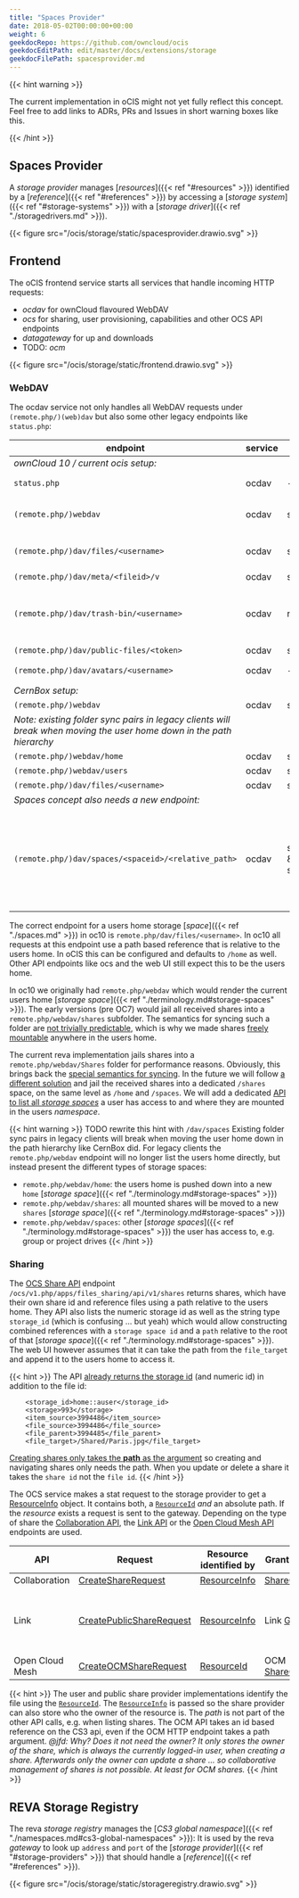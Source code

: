 ```yaml
---
title: "Spaces Provider"
date: 2018-05-02T00:00:00+00:00
weight: 6
geekdocRepo: https://github.com/owncloud/ocis
geekdocEditPath: edit/master/docs/extensions/storage
geekdocFilePath: spacesprovider.md
---
```


{{< hint warning >}}

The current implementation in oCIS might not yet fully reflect this concept. Feel free to add links to ADRs, PRs and Issues in short warning boxes like this.

{{< /hint >}}

## Spaces Provider
A *storage provider* manages [*resources*]({{< ref "#resources" >}}) identified by a [*reference*]({{< ref "#references" >}})
by accessing a [*storage system*]({{< ref "#storage-systems" >}}) with a [*storage driver*]({{< ref "./storagedrivers.md" >}}).

{{< figure src="/ocis/storage/static/spacesprovider.drawio.svg" >}}


## Frontend

The oCIS frontend service starts all services that handle incoming HTTP requests:
- *ocdav* for ownCloud flavoured WebDAV
- *ocs* for sharing, user provisioning, capabilities and other OCS API endpoints
- *datagateway* for up and downloads
- TODO: *ocm*

{{< figure src="/ocis/storage/static/frontend.drawio.svg" >}}

### WebDAV

The ocdav service not only handles all WebDAV requests under `(remote.php/)(web)dav` but also some other legacy endpoints like `status.php`:

| endpoint | service | CS3 api | CS3 namespace | description | TODO |
|----------|---------|-------------|------|------|------|
| *ownCloud 10 / current ocis setup:* |||||
| `status.php` | ocdav | - |  - | currently static | should return compiled version and dynamic values |
| `(remote.php/)webdav` | ocdav | storageprovider | `/home` | the old webdav endpoint |  |
| `(remote.php/)dav/files/<username>` | ocdav | storageprovider | `/home` | the new webdav endpoint |  |
| `(remote.php/)dav/meta/<fileid>/v` | ocdav | storageprovider | id based | versions |  |
| `(remote.php/)dav/trash-bin/<username>` | ocdav | recycle | - | trash | should aggregate the trash of [*storage spaces*]({{< ref "./terminology.md#storage-spaces" >}}) the user has access to |
| `(remote.php/)dav/public-files/<token>` | ocdav | storageprovider | `/public/<token>` | public links |  |
| `(remote.php/)dav/avatars/<username>` | ocdav | - | - | avatars, hardcoded | look up from user provider and cache |
| *CernBox setup:* |||||
| `(remote.php/)webdav` | ocdav | storageprovider | `/` | |  |
| *Note: existing folder sync pairs in legacy clients will break when moving the user home down in the path hierarchy* |||||
| `(remote.php/)webdav/home` | ocdav | storageprovider | `/home` |  |  |
| `(remote.php/)webdav/users` | ocdav | storageprovider | `/users` |  |  |
| `(remote.php/)dav/files/<username>` | ocdav | storageprovider | `/users/<user_layout>` |  |  |
| *Spaces concept also needs a new endpoint:* |||||
| `(remote.php/)dav/spaces/<spaceid>/<relative_path>` | ocdav | storageregistry & storageprovider | bypass path based namespace and directly talk to the responsible storage provider using a relative path | [spaces concept](https://github.com/owncloud/ocis/pull/1827) needs to point to storage [*spaces*]({{< ref "./spaces.md" >}}) | allow accessing spaces, listing is done by the graph api |


The correct endpoint for a users home storage [*space*]({{< ref "./spaces.md" >}}) in oc10 is `remote.php/dav/files/<username>`. In oc10 all requests at this endpoint use a path based reference that is relative to the users home. In oCIS this can be configured and defaults to `/home` as well. Other API endpoints like ocs and the web UI still expect this to be the users home.

In oc10 we originally had `remote.php/webdav` which would render the current users home [*storage space*]({{< ref "./terminology.md#storage-spaces" >}}). The early versions (pre OC7) would jail all received shares into a `remote.php/webdav/shares` subfolder. The semantics for syncing such a folder are [not trivially predictable](https://github.com/owncloud/core/issues/5349), which is why we made shares [freely mountable](https://github.com/owncloud/core/pull/8026) anywhere in the users home.

The current reva implementation jails shares into a `remote.php/webdav/Shares` folder for performance reasons. Obviously, this brings back the [special semantics for syncing](https://github.com/owncloud/product/issues/7). In the future we will follow [a different solution](https://github.com/owncloud/product/issues/302) and jail the received shares into a dedicated `/shares` space, on the same level as `/home` and `/spaces`. We will add a dedicated [API to list all *storage spaces*](https://github.com/owncloud/ocis/pull/1827) a user has access to and where they are mounted in the users *namespace*.

{{< hint warning >}}
TODO rewrite this hint with `/dav/spaces`
Existing folder sync pairs in legacy clients will break when moving the user home down in the path hierarchy like CernBox did.
For legacy clients the `remote.php/webdav` endpoint will no longer list the users home directly, but instead present the different types of storage spaces:
- `remote.php/webdav/home`: the users home is pushed down into a new `home` [*storage space*]({{< ref "./terminology.md#storage-spaces" >}})
- `remote.php/webdav/shares`: all mounted shares will be moved to a new `shares` [*storage space*]({{< ref "./terminology.md#storage-spaces" >}})
- `remote.php/webdav/spaces`: other [*storage spaces*]({{< ref "./terminology.md#storage-spaces" >}}) the user has access to, e.g. group or project drives
{{< /hint >}}


### Sharing

The [OCS Share API](https://doc.owncloud.com/server/developer_manual/core/apis/ocs-share-api.html) endpoint `/ocs/v1.php/apps/files_sharing/api/v1/shares` returns shares, which have their own share id and reference files using a path relative to the users home. They API also lists the numeric storage id as well as the string type `storage_id` (which is confusing ... but yeah) which would allow constructing combined references with a `storage space id` and a `path` relative to the root of that [*storage space*]({{< ref "./terminology.md#storage-spaces" >}}). The web UI however assumes that it can take the path from the `file_target` and append it to the users home to access it.

{{< hint >}}
The API [already returns the storage id](https://doc.owncloud.com/server/developer_manual/core/apis/ocs-share-api.html#example-request-response-payloads-4) (and numeric id) in addition to the file id:
```
    <storage_id>home::auser</storage_id>
    <storage>993</storage>
    <item_source>3994486</item_source>
    <file_source>3994486</file_source>
    <file_parent>3994485</file_parent>
    <file_target>/Shared/Paris.jpg</file_target>
```
[Creating shares only takes the **path** as the argument](https://doc.owncloud.com/server/developer_manual/core/apis/ocs-share-api.html#function-arguments) so creating and navigating shares only needs the path. When you update or delete a share it takes the `share id` not the `file id`.
{{< /hint >}}

The OCS service makes a stat request to the storage provider to get a [ResourceInfo](https://cs3org.github.io/cs3apis/#cs3.storage.provider.v1beta1.ResourceInfo) object. It contains both, a [`ResourceId`](https://cs3org.github.io/cs3apis/#cs3.storage.provider.v1beta1.ResourceId) *and* an absolute path. If the *resource* exists a request is sent to the gateway. Depending on the type of share the [Collaboration API](https://cs3org.github.io/cs3apis/#cs3.sharing.collaboration.v1beta1.CollaborationAPI), the [Link API](https://cs3org.github.io/cs3apis/#cs3.sharing.link.v1beta1.LinkAPI) or the [Open Cloud Mesh API](https://cs3org.github.io/cs3apis/#cs3.sharing.ocm.v1beta1.OcmAPI) endpoints are used.

| API | Request | Resource identified by | Grant type | Further arguments |
|-----|---------|------------------------|------------|-------------------|
| Collaboration | [CreateShareRequest](https://cs3org.github.io/cs3apis/#cs3.sharing.collaboration.v1beta1.CreateShareRequest) | [ResourceInfo](https://cs3org.github.io/cs3apis/#cs3.storage.provider.v1beta1.ResourceInfo) | [ShareGrant](https://cs3org.github.io/cs3apis/#cs3.sharing.collaboration.v1beta1.ShareGrant) | - |
| Link | [CreatePublicShareRequest](https://cs3org.github.io/cs3apis/#cs3.sharing.link.v1beta1.CreatePublicShareRequest) | [ResourceInfo](https://cs3org.github.io/cs3apis/#cs3.storage.provider.v1beta1.ResourceInfo) | Link [Grant](https://cs3org.github.io/cs3apis/#cs3.sharing.link.v1beta1.Grant) | We send the public link `name` in the `ArbitraryMetadata` of the `ResourceInfo` |
| Open Cloud Mesh | [CreateOCMShareRequest](https://cs3org.github.io/cs3apis/#cs3.sharing.ocm.v1beta1.CreateOCMShareRequest) | [ResourceId](https://cs3org.github.io/cs3apis/#cs3.storage.provider.v1beta1.ResourceId) | OCM [ShareGrant](https://cs3org.github.io/cs3apis/#cs3.sharing.ocm.v1beta1.ShareGrant) | OCM [ProviderInfo](https://cs3org.github.io/cs3apis/#cs3.ocm.provider.v1beta1.ProviderInfo) |


{{< hint >}}
The user and public share provider implementations identify the file using the [`ResourceId`](https://cs3org.github.io/cs3apis/#cs3.storage.provider.v1beta1.ResourceId). The [`ResourceInfo`](https://cs3org.github.io/cs3apis/#cs3.storage.provider.v1beta1.ResourceInfo) is passed so the share provider can also store who the owner of the resource is. The *path* is not part of the other API calls, e.g. when listing shares.
The OCM API takes an id based reference on the CS3 api, even if the OCM HTTP endpoint takes a path argument. *@jfd: Why? Does it not need the owner? It only stores the owner of the share, which is always the currently logged-in user, when creating a share. Afterwards only the owner can update a share ... so collaborative management of shares is not possible. At least for OCM shares.*
{{< /hint >}}


## REVA Storage Registry

The reva *storage registry* manages the [*CS3 global namespace*]({{< ref "./namespaces.md#cs3-global-namespaces" >}}):
It is used by the reva *gateway*
to look up `address` and `port` of the [*storage provider*]({{< ref "#storage-providers" >}})
that should handle a [*reference*]({{< ref "#references" >}}).

{{< figure src="/ocis/storage/static/storageregistry.drawio.svg" >}}
